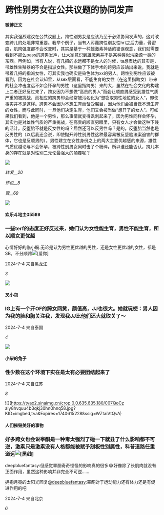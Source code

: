 # 跨性别男女在公共议题的协同发声

#### 微博正文

其实我强烈建议在公共议题上，跨性别男女是应该乃至于必须协同发声的，这对改变跨儿的处境非常重要。我举个例子，当有人污蔑跨性别女性hrt之后力量，骨密度，肌肉强度都不会改变时，其实是基于一种雄激素神话的错误观念，我们就需要看到不那么pass的跨男发声，让大家意识到雄激素并不是某种类似污染源一类的东西。再例如，当有人说，有几把的永远都不是女人的时候，ta想表达的其实是，带雄性生殖器的不会是指派女性。那些做了下体手术的跨男应该站出来说，我就是带着几把的指派女性，可其实我也确实是染色体为xx的男人。跨性别男性应该被看到，因为在社会认知里，从sex层面看，不能生育的女性（在这里指跨女）带来的社会冲击度远不如会怀孕的男性（这里指跨男）来的大，虽然在社会文化的构建上二者正好反过来了，跨女因为不想做“高贵的男人”而会让顺直男感受到雄性气质严重的被挑战，而相应的跨男却会经常被污名化为“想窃取男性地位的女人”，即使事实并不是这样。跨男不会因为不想生育而备受瞩目，因为他们会被当做不想生育的女性，而与此同时，一旦他们决定生育，他们又会被当做“想开了的女人”。可如果我们看到，他是一个男性，那么事情就变得讽刺起来了，因为男性同样会怀孕，其实也是对雄性气质的严重挑战，在高贵的顺直男眼里，只有女人才会做这种下贱的活计。反堕胎不就是反女性的吗？居然还可以反男性吗？是的，反堕胎当然也是反男性的（以后我还会说，即使抛开跨性别男性这种最容易被反堕胎法案迫害的群体，它也是反顺男的）。男性建立在女性身份之上的两大主要优越感的来源，雄性气质优越论与不会怀孕，被跨性别男女同时击了个粉碎，所以谁还能否认，跨儿本身的存在就是对性别二元论最强大的颠覆呢？

![](https://wx3.sinaimg.cn/large/53b515f0ly1gnlu3cynfmj20t306owhf.jpg)

_转发__20_

_评论__8_

_赞__69_

![](https://tvax2.sinaimg.cn/crop.0.0.720.720.180/0080ohVNly8httzyenlazj30k00k0mxy.jpg?KID=imgbed,tva&Expires=1740615228&ssig=fEC%2B%2BfQNNJ)

#### 欢乐斗地主05589

### 一些terf的态度正好反过来，她们认为女性能生育，男性不能生育，所以顺女更优越

心情好好的临小盼:无论是认为男性更优越的男性，还是女性更优越的女性，都是SB，不分顺跨![[爱你]](https://h5.sinaimg.cn/m/emoticon/icon/default/d_aini-09d5f3f870.png)

2024-7-4 来自黑龙江

_3_

![](https://tvax1.sinaimg.cn/crop.0.0.1080.1080.180/6308a3d3ly8hrlapgsa2cj20u00u0juh.jpg?KID=imgbed,tva&Expires=1740615228&ssig=HNG%2BAHGJaJ)

#### 叉小包

### IG上有一个开OF的跨女网黄，颜值高，JJ也很大。她就玩梗：男人因为我的脸和胸关注我，发现我JJ比他们还大就取关了～

2024-7-4 来自泰国

_4_

![](https://tvax3.sinaimg.cn/crop.0.0.1080.1080.180/008yzn8Bly8hylnt6tgbxj30u00u040a.jpg?KID=imgbed,tva&Expires=1740615228&ssig=hKEHQkdE14)

#### 小柴的兔子

### 性少数在这个环境下实在是太有必要团结起来了

2024-7-4 来自江苏

_8_

![](https://tvax2.sinaimg.cn/crop.0.0.635.635.180/007QoCz aly8hvquu4b3qkj30hn0hnq58.jpg?KID=imgbed,tva&Expires=1740615228&ssig=WZtaiVtQvA)

#### 人们摧毁美好的事物

### 好多跨女也会说睾酮是一种毒太强烈了碰一下就丑了什么影响都不可逆，激素只是激素没有人格都能被赋予刻板性别属性，科普道路任重道远![[黑线]](https://h5.sinaimg.cn/m/emoticon/icon/default/d_heixian-1bcf71bba6.png)

deepbluefantasy:但感觉睾酮奇奇怪怪的影响真的很多😂好像除了长肌肉就没有正面作用，虽然这种影响并非完全不可逆……

拥抱月亮的太阳光回复[@deepbluefantasy](/n/deepbluefantasy):睾酮对于运动能力还有体力还是有促进作用的吧

2024-7-4 来自北京

_6_